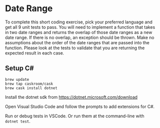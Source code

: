 # Date Range

To complete this short coding exercise, pick your preferred language and get all 9 unit tests to pass.  You will need to implement a function that takes in two date ranges and returns the overlap of those date ranges as a new date range.  If there is no overlap, an exception should be thrown.  Make no assumptions about the order of the date ranges that are passed into the function.  Please look at the tests to validate that you are returning the expected result in each case.

## Setup C#

```
brew update
brew tap caskroom/cask
brew cask install dotnet
```

Install the dotnet sdk from https://dotnet.microsoft.com/download

Open Visual Studio Code and follow the prompts to add extensions for C#.

Run or debug tests in VSCode. Or run them at the command-line with `dotnet test`.
